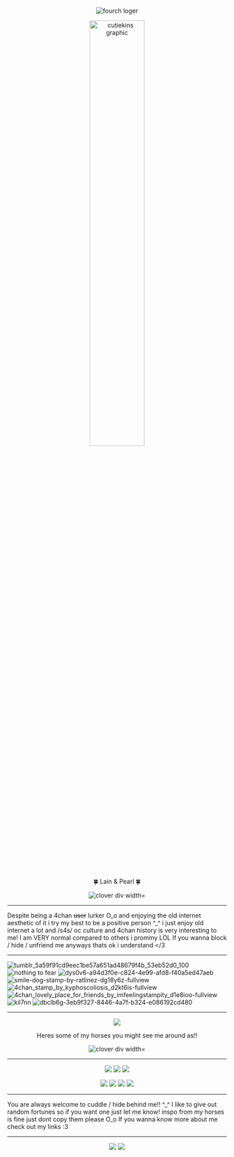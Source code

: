 <p align="center">
   <img src="https://files.catbox.moe/l6scjj.png" alt="fourch loger"/>
</p>

<p align="center">
<img src="https://files.catbox.moe/aqczpi.png" alt="cutiekins graphic" width="50%"/>
</p>

<p align="center">
🍀 Lain & Pearl 🍀
</p>

<p align="center">
<img src="https://files.catbox.moe/9im8cv.png" alt="clover div width="200%"/>
</p>

***
Despite being a 4chan ~~user~~ lurker O_o and enjoying the old internet aesthetic of it i try my best to be a positive person ^_^
i just enjoy old internet a lot and /s4s/ oc culture and 4chan history is very interesting to me! I am VERY normal compared to others i prommy LOL
If you wanna block / hide / unfriend me anyways thats ok i understand </3 
***
![tumblr_5a59f91cd9eec1be57a651ad48679f4b_53eb52d0_100](https://github.com/user-attachments/assets/99852cf8-2ae8-4429-a5d2-caae2317f4a5) ![nothing to fear](https://files.catbox.moe/7ejyik.png) ![dys0v6-a94d3f0e-c824-4e99-afd8-f40a5ed47aeb](https://github.com/user-attachments/assets/5e60d4f1-56ad-4a13-a137-6b6c7ee786cc) ![smile-dog-stamp-by-ratlinez-dg18y6z-fullview](https://github.com/user-attachments/assets/c3bdc04d-3d23-4e90-93a5-c2665d4b1a26)
 ![4chan_stamp_by_kyphoscoliosis_d2kt6is-fullview](https://github.com/user-attachments/assets/9b9e199b-45da-4d1f-adf1-35ccd8aaab27) ![4chan_lovely_place_for_friends_by_imfeelingstampity_d1e8ioo-fullview](https://github.com/user-attachments/assets/62e0ec9e-ff38-4ab0-b83c-866a218f08af) ![kil7nn](https://github.com/user-attachments/assets/e3ab7182-3153-4aec-ae29-15f1ac08825f)
 ![dbclb6g-3eb9f327-8446-4a7f-b324-e086192cd480](https://github.com/user-attachments/assets/e444b646-6d30-4ee9-bbf0-e4e1821b031e)
***
<p align="center">
<img src="https://github.com/user-attachments/assets/16a519bd-d35b-4f80-8998-a49d9ee7f479"/>
</p>




<p align="center">
Heres some of my horses you might see me around as!!
</p>

<p align="center">
<img src="https://files.catbox.moe/9im8cv.png" alt="clover div width="200%"/>
</p>

***

<p align="center">
    <img src="https://github.com/user-attachments/assets/40fbed53-6600-49e6-86d7-185c6eb48392" >
    <img src="https://github.com/user-attachments/assets/7dd28621-51d0-46df-ab68-71ef10c55ab6" >
   <img src="https://github.com/user-attachments/assets/ed29f1e1-dd7b-42d7-bbd8-0a7c8d176010" >
</p>

<p align="center">
   <img src="https://github.com/user-attachments/assets/100a0c57-fafa-46d0-aad0-4bd2aff84217" >
   <img src="https://github.com/user-attachments/assets/7aed57c5-abe6-4737-83fd-316bc889e838" >
   <img src="https://github.com/user-attachments/assets/54e76484-b3ce-47d2-b9e3-1be0ec3a9e30" >
   <img src="https://github.com/user-attachments/assets/b726e175-0593-4563-8c81-20b02c9f8912" >
</p>

***
You are always welcome to cuddle / hide behind me!! ^_^ I like to give out random fortunes so if you want one just let me know! inspo from my horses is fine just dont copy them please O_o
 If you wanna know more about me check out my links :3 
***

<p align="center">
   <img src="https://github.com/user-attachments/assets/56ff02b9-391e-4612-a89d-82ab0138ddbe" >
<img src="https://github.com/user-attachments/assets/d7693f99-6572-4438-b77f-ad4de27cd3d3" >
</p>










